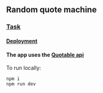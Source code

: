## Random quote machine

### [Task](task.md)

#### [Deployment](https://ek8-fcc-random-quote.netlify.app)

#### The app uses the [Quotable api](http://api.quotable.io/random)

To run locally:

    npm i
    npm run dev
